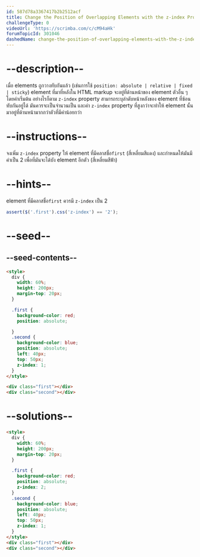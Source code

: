 ```yaml
---
id: 587d78a3367417b2b2512acf
title: Change the Position of Overlapping Elements with the z-index Property
challengeType: 0
videoUrl: 'https://scrimba.com/c/cM94aHk'
forumTopicId: 301046
dashedName: change-the-position-of-overlapping-elements-with-the-z-index-property
---
```


# --description--

เมื่อ elements ถูกวางทับกันแล้ว (เช่นการใช้ `position: absolute | relative | fixed | sticky`)
element ที่มาที่หลังใน HTML markup จะอยู่ที่ด้านหน้าของ element ตัวอื่น ๆ โดยค่าเริ่มต้น
อย่างไรก็ตาม `z-index` property สามารถระบุลำดับหน้าหลังของ element ที่ซ้อนทับกันอยู่ได้
มันควรจะเป็นจำนวนเป็น และค่า `z-index` property ที่สูงกว่าจะทำให้ element นั้นมาอยู่ที่ด้านหน้ามากกว่าตัวที่มีค่าน้อยกว่า 

# --instructions--

จงเพิ่ม `z-index` property ให้ element ที่มีคลาสชื่อ`first` (สี่เหลี่ยมสีแดง) และกำหนดให้มันมีค่าเป็น 2 เพื่อที่มันจะได้บัง element อีกตัว (สี่เหลี่ยมสีฟ้า)

# --hints--

element ที่มีคลาสชื่อ`first` ควรมี `z-index` เป็น 2

```js
assert($('.first').css('z-index') == '2');
```

# --seed--

## --seed-contents--

```html
<style>
  div {
    width: 60%;
    height: 200px;
    margin-top: 20px;
  }

  .first {
    background-color: red;
    position: absolute;

  }
  .second {
    background-color: blue;
    position: absolute;
    left: 40px;
    top: 50px;
    z-index: 1;
  }
</style>

<div class="first"></div>
<div class="second"></div>
```

# --solutions--

```html
<style>
  div {
    width: 60%;
    height: 200px;
    margin-top: 20px;
  }

  .first {
    background-color: red;
    position: absolute;
    z-index: 2;
  }
  .second {
    background-color: blue;
    position: absolute;
    left: 40px;
    top: 50px;
    z-index: 1;
  }
</style>
<div class="first"></div>
<div class="second"></div>
```
